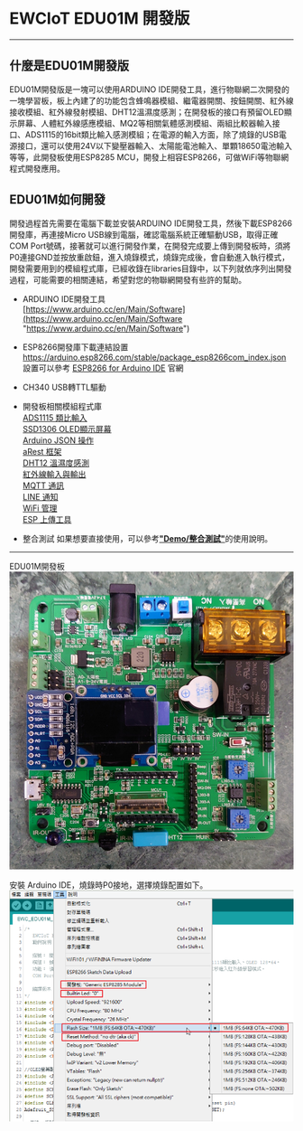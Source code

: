 # EWCIoT EDU01M 開發版 #

----------

## 什麼是EDU01M開發版 ##
EDU01M開發版是一塊可以使用ARDUINO IDE開發工具，進行物聯網二次開發的一塊學習板，板上內建了的功能包含蜂鳴器模組、繼電器開關、按鈕開關、紅外線接收模組、紅外線發射模組、DHT12溫濕度感測；在開發板的接口有預留OLED顯示屏幕、人體紅外線感應模組、MQ2等相關氣體感測模組、兩組比較器輸入接口、ADS1115的16bit類比輸入感測模組；在電源的輸入方面，除了燒錄的USB電源接口，還可以使用24V以下變壓器輸入、太陽能電池輸入、單顆18650電池輸入等等，此開發板使用ESP8285 MCU，開發上相容ESP8266，可做WiFi等物聯網程式開發應用。

## EDU01M如何開發 ##
開發過程首先需要在電腦下載並安裝ARDUINO IDE開發工具，然後下載ESP8266開發庫，再連接Micro USB線到電腦，確認電腦系統正確驅動USB，取得正確COM Port號碼，接著就可以進行開發作業，在開發完成要上傳到開發板時，須將P0連接GND並按放重啟鈕，進入燒錄模式，燒錄完成後，會自動進入執行模式，開發需要用到的模組程式庫，已經收錄在libraries目錄中，以下列就依序列出開發過程，可能需要的相關連結，希望對您的物聯網開發有些許的幫助。

- ARDUINO IDE開發工具<br>
[https://www.arduino.cc/en/Main/Software](https://www.arduino.cc/en/Main/Software "https://www.arduino.cc/en/Main/Software")

- ESP8266開發庫下載連結設置<br>
https://arduino.esp8266.com/stable/package_esp8266com_index.json <br>
設置可以參考 [ESP8266 for Arduino IDE](https://github.com/esp8266/Arduino) 官網

- CH340 USB轉TTL驅動<br>

- 開發板相關模組程式庫<br>
[ADS1115 類比輸入](https://github.com/adafruit/Adafruit_ADS1X15)<br>
[SSD1306 OLED顯示屏幕](https://github.com/adafruit/Adafruit_SSD1306)<br>
[Arduino JSON 操作](https://github.com/bblanchon/ArduinoJson)<br>
[aRest 框架](https://github.com/marcoschwartz/aREST)<br>
[DHT12 溫濕度感測](https://github.com/xreef/DHT12_sensor_library)<br>
[紅外線輸入與輸出](https://github.com/cypswu/EWC_IR)<br>
[MQTT 通訊](https://pubsubclient.knolleary.net/)<br>
[LINE 通知](https://github.com/TridentTD/TridentTD_LineNotify)<br>
[WiFi 管理](https://github.com/tzapu/WiFiManager)<br>
[ESP 上傳工具](http://wiki.ai-thinker.com/tools)<br>

- 整合測試
如果想要直接使用，可以參考[**"Demo/整合測試"**](https://github.com/cypswu/EDU01M_Demo/tree/master/Demo/%E6%95%B4%E5%90%88%E6%B8%AC%E8%A9%A6)的使用說明。

----------

EDU01M開發板
![alt text](img/EDU01M_01.JPG "EDU01M 開發版")

安裝 Arduino IDE，燒錄時P0接地，選擇燒錄配置如下。<br>
![alt text](img/Tools_options.png "EDU01M 開發版")